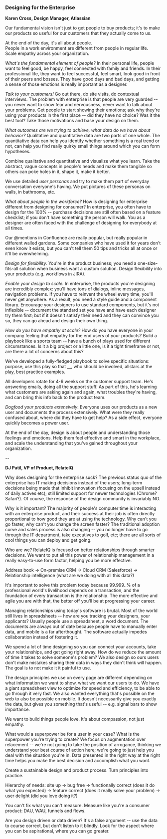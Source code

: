 ### Designing for the Enterprise

**Karen Cross, Design Manager, Atlassian**

Our fundamental vision isn't just to get people to buy products; it's to make our products so useful for our customers that they actually come to us.

At the end of the day, it's all about people.  
People in a work environment are different from people in regular life.  
Scale empathy across your organization.

_What's the fundamental element of people?_ In their personal life, people want to feel good, be happy, feel connected with family and friends. In their professional life, they want to feel successful, feel smart, look good in front of their peers and bosses. They have good days and bad days, and getting a sense of those emotions is really important as a designer.

_Talk to your customers!_ Go out there, do site visits, do contextual interviews. The problem with enterprise is that people are very guarded -- you never want to show fear and nervousness, never want to talk about your problems. Get people to start showing their emotions; ask why they're using your products in the first place -- did they have no choice? Was it the best tool? Take those motivations and base your design on them.

_What outcomes are we trying to achieve, what data do we have about behavior?_ Qualitative and quantitative data are two parts of one whole. The quantitative data can help you identify whether something is a real trend or not, can help you find really quirky small things around which you can form hypotheses.

Combine qualitative and quantitative and visualize what you learn. Take the abstract, vague concepts in people's heads and make them tangible so others can poke holes in it, shape it, make it better.

We use detailed _user personas_ and try to make them part of everyday conversation everyone's having. We put pictures of these personas on walls, in bathrooms, etc.

_What about people in the workforce?_ How is designing for enterprise different from designing for consumer? In enterprise, you often have to design for the 100% -- purchase decisions are still often based on a feature checklist; if you don't have something the person will walk. You as a designer are often faced with the challenge of designing for everybody at all times.

Our @mentions in Confluence are really popular, but really popular in different walled gardens. Some companies who have used it for years don't even know it exists, but you can't tell them 50 tips and tricks all at once or it'll be overwhelming.

_Design for flexibility._ You're in the product business; you need a one-size-fits-all solution when business want a custom solution. Design flexibility into your products (e.g. workflows in JIRA).

_Enable your design to scale._ In enterprise, the products you're designing are incredibly complex: you'll have tons of dialogs, inline messages, navigation problems. If you have to reinvent the wheel every time, you'll never get anywhere. As a result, you need a style guide and a component library. Encourage your designers to use standard components, but it's not inflexible -- document the standard set you have and have each designer try them first; but if it doesn't satisfy their need and they can convince you so, they can go ahead and design their own thing.

_How do you have empathy at scale?_ How do you have everyone in your company feeling that empathy for the end users of your products? Build a playbook like a sports team -- have a bunch of plays used for different circumstances. Is it a big project or a little one, is it a tight timeframe or not, are there a lot of concerns about this?

We've developed a fully-fledged playbook to solve specific situations: purpose, use this play so that __, who should be involved, allstars at the play, best practice examples.

All developers rotate for 4-6 weeks on the customer support team. He's answering emails, doing all the support stuff. As part of this, he's learning what customers are asking again and again, what troubles they're having, and can bring this info back to the product team.

_Dogfood your products extensively_. Everyone uses our products as a new user and documents the process extensively. What were they really confused about, where did they have to get help? As a side effect, everyone quickly becomes a power user.

At the end of the day, design is about people and understanding those feelings and emotions. Help them feel effective and smart in the workplace, and scale the understanding that you've gained throughout your organization.

--

**DJ Patil, VP of Product, RelateIQ**

Why does designing for the enterprise suck? The previous status quo of the enterprise has IT making decisions instead of the users; long-term decisions being made that inhibit innovation (focusing on the upsell instead of daily actives etc); still limited support for newer technologies (Chrome? Safari?). Of course, the response of the design community is invariably NO.

Why is it important? The majority of people's computer time is interacting with an enterprise product, and their success at their job is often directly proportional to how good they are at using the technology. Why can't you go faster, why can't you change the screen faster? The traditional adoption curve and sales process is also changing -- you no longer have to go through the IT department, take executives to golf, etc; there are all sorts of cool things you can deploy and get going.

Who are we? RelateIQ is focused on better relationships through smarter decisions. We want to put all this power of relationship management in a really easy-to-use form factor, helping you be more effective.

Address book -> On-premise CRM -> Cloud CRM (Salesforce) -> Relationship intelligence (what are we doing with all this data?)

It's important to solve this problem today because 99.999..% of a professional world's livelihood depends on a transaction, and the foundation of every transaction is the relationship. The more effective and agile you are with that, the better off you'll be at progressing your career.

Managing relationships using today's software is brutal. Most of the world still lives in spreadsheets -- how are you tracking your designers, your applicants? Usually people use a spreadsheet, a word document. The documents are always out of date because people have to manually enter data, and mobile is a far afterthought. The software actually impedes collaboration instead of fostering it.

We spend a lot of time designing so you can connect your accounts, take your relationships, and get going right away. How do we reduce the amount of time it takes to solve someone's problem? We also design so ours users don't make mistakes sharing their data in ways they didn't think will happen. The goal is to not make it it painful to use.

The design principles we use on every page are different depending on what information we want to show, what we want our users to do. We have a giant spreadsheet view to optimize for speed and efficiency, to be able to go through it very fast. We also wanted everything that's possible on the web to also be possible on mobile. It doesn't necessarily give you exactly the data, but gives you something that's useful -- e.g. signal bars to show importance.

We want to build things people love. It's about compassion, not just empathy.

What would a superpower be for a user in your case? What is the superpower you're trying to create? We focus on augmentation over relacement -- we're not going to take the position of arrogance, thinking we understand your best course of action here; we're going to just help you deal with the situation you're in. Data presented in the right way at the right time helps you make the best decision and accomplish what you want.

Create a sustainable design and product process. Turn principles into practice.

Hierarchy of needs: site up -> bug free -> functionally correct (does it do what you expected) -> feature correct (does it really solve your problem) -> user delight (did you love doing it?)

You can't fix what you can't measure. Measure like you're a consumer product: DAU, WAU, funnels and flows.

Are you design driven or data driven? It's a false argument -- use the data to course correct, but don't listen to it blindly. Look for the aspect where you can be aspirational, where you can go greater.